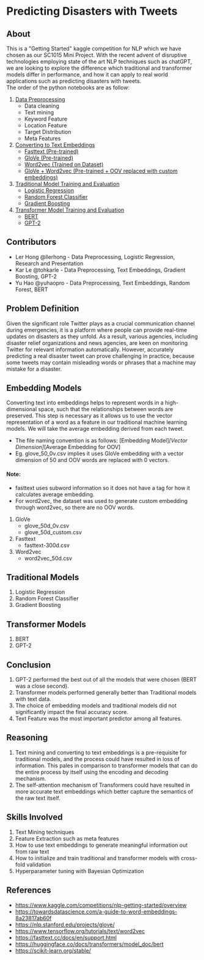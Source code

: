 # Predicting Disasters with Tweets

## About
This is a "Getting Started" kaggle competition for NLP which we have chosen as our SC1015 Mini Project.
With the recent advent of disruptive technologies employing state of the art NLP techniques such as chatGPT, we are looking to explore the difference which traditional and transformer models differ in performance, and how it can apply to real world applications such as predicting disasters with tweets.
<br>The order of the python notebooks are as follow:

1. [Data Preprocessing](https://github.com/tohkarle/SC1015-mini-project/blob/main/data_preprocessing.ipynb)
    - Data cleaning
    - Text mining
    - Keyword Feature 
    - Location Feature 
    - Target Distribution 
    - Meta Features 
2. [Converting to Text Embeddings](https://github.com/tohkarle/SC1015-mini-project/tree/main/word_embeddings)  
    - [Fasttext (Pre-trained)](https://github.com/tohkarle/SC1015-mini-project/blob/main/word_embeddings/glove_fasttext.ipynb)
    - [GloVe (Pre-trained)](https://github.com/tohkarle/SC1015-mini-project/blob/main/word_embeddings/glove_fasttext.ipynb)
    - [Word2vec (Trained on Dataset)](https://github.com/tohkarle/SC1015-mini-project/blob/main/word_embeddings/word2vec.ipynb)
    - [GloVe + Word2vec (Pre-trained + OOV replaced with custom embeddings)](https://github.com/tohkarle/SC1015-mini-project/blob/main/word_embeddings/glove_fasttext.ipynb)
3. [Traditional Model Training and Evaluation](https://github.com/tohkarle/SC1015-mini-project/tree/main/traditional_models)
    - [Logistic Regression](https://github.com/nicklimmm/movie-analysis/blob/main/traditional_models/logistic-regression.ipynb)
    - [Random Forest Classifier](https://github.com/tohkarle/SC1015-mini-project/blob/main/traditional_models/random-forest.ipynb)
    - [Gradient Boosting](https://github.com/tohkarle/SC1015-mini-project/blob/main/traditional_models/gradient_boosting.ipynb)
4. [Transformer Model Training and Evaluation](https://github.com/tohkarle/SC1015-mini-project/tree/main/transformer_models)
    - [BERT](https://github.com/nicklimmm/movie-analysis/blob/main/transformer_models/BERT.ipynb)
    - [GPT-2](https://github.com/nicklimmm/movie-analysis/blob/main/transformer_models/GPT2.ipynb)
    
## Contributors

- Ler Hong @llerhong - Data Preprocessing, Logistic Regression, Research and Presentation
- Kar Le @tohkarle - Data Preprocessing, Text Embeddings, Gradient Boosting, GPT-2
- Yu Hao @yuhaopro - Data Preprocessing, Text Embeddings, Random Forest, BERT

## Problem Definition

Given the significant role Twitter plays as a crucial communication channel during emergencies, it is a platform where people can provide real-time updates on disasters as they unfold. As a result, various agencies, including disaster relief organizations and news agencies, are keen on monitoring Twitter for relevant information automatically. However, accurately predicting a real disaster tweet can prove challenging in practice, because some tweets may contain misleading words or phrases that a machine may mistake for a disaster. 

## Embedding Models

Converting text into embeddings helps to represent words in a high-dimensional space, such that the relationships between words are preserved. This step is necessary as it allows us to use the vector representation of a word as a feature in our traditional machine learning models. We will take the average embedding derived from each tweet.
- The file naming convention is as follows: [Embedding Model]_[Vector Dimension]_[Average Embedding for OOV]
- Eg. glove_50_0v.csv implies it uses GloVe embedding with a vector dimension of 50 and OOV words are replaced with 0 vectors.
#### Note:
- fasttext uses subword information so it does not have a tag for how it calculates average embedding.
- For word2vec, the dataset was used to generate custom embedding through word2vec, so there are no OOV words.

1. GloVe
    - glove_50d_0v.csv
    - glove_50d_custom.csv
3. Fasttext
    - fasttext-300d.csv 
5. Word2vec
    -  word2vec_50d.csv

## Traditional Models 

1. Logistic Regression
2. Random Forest Classifier
3. Gradient Boosting

## Transformer Models

1. BERT
2. GPT-2

## Conclusion

1. GPT-2 performed the best out of all the models that were chosen (BERT was a close second).
2. Transformer models performed generally better than Traditional models with text data.
3. The choice of embedding models and traditional models did not significantly impact the final accuracy score.
4. Text Feature was the most important predictor among all features.

## Reasoning
1. Text mining and converting to text embeddings is a pre-requisite for traditional models, and the process could have resulted in loss of information. This pales in comparison to transformer models that can do the entire process by itself using the encoding and decoding mechanism.
2. The self-attention mechanism of Transformers could have resulted in more accurate text embeddings which better capture the semantics of the raw text itself.

## Skills Involved
1. Text Mining techniques
2. Feature Extraction such as meta features
3. How to use text embeddings to generate meaningful information out from raw text
4. How to initialize and train traditional and transformer models with cross-fold validation
5. Hyperparameter tuning with Bayesian Optimization

## References
- https://www.kaggle.com/competitions/nlp-getting-started/overview
- https://towardsdatascience.com/a-guide-to-word-embeddings-8a23817ab60f
- https://nlp.stanford.edu/projects/glove/
- https://www.tensorflow.org/tutorials/text/word2vec
- https://fasttext.cc/docs/en/support.html
- https://huggingface.co/docs/transformers/model_doc/bert
- https://scikit-learn.org/stable/



